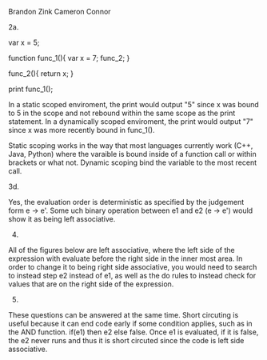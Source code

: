 Brandon Zink
Cameron Connor

2a. 

var x = 5;

function func_1(){
    var x = 7;
    func_2;
}

func_2(){
    return x;
}

print func_1();

In a static scoped enviroment, the print would output "5" since x was bound to 5 in the scope and not rebound
within the same scope as the print statement. In a dynamically scoped enviroment, the print would output "7"
since x was more recently bound in func_1().

Static scoping works in the way that most languages currently work (C++, Java, Python) where the varaible is bound
inside of a function call or within brackets or what not. Dynamic scoping bind the variable to the most recent call.


3d. 

Yes, the evaluation order is deterministic as specified by the judgement form e -> e'. Some uch binary operation
between e1 and e2 (e -> e') would show it as being left associative.


4. 

All of the figures below are left associative, where the left side of the expression with evaluate before the
right side in the inner most area. In order to change it to being right side associative, you would need to search
to instead step e2 instead of e1, as well as the do rules to instead check for values that are on the right side
of the expression.


5. 


These questions can be answered at the same time. Short circuting is useful because it can end code early if some
condition applies, such as in the AND function. if(e1) then e2 else false. Once e1 is evaluated, if it is false,
the e2 never runs and thus it is short circuted since the code is left side associative. 



